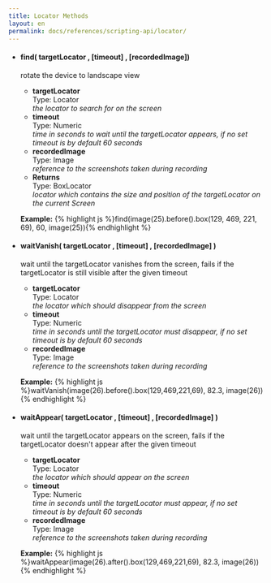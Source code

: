 ```yaml
---
title: Locator Methods
layout: en
permalink: docs/references/scripting-api/locator/
---
```


<ul>
	<li>
		<h4 id="find">find( targetLocator , [timeout] , [recordedImage])</h4>
		<p>rotate the device to landscape view</p>
		<p><ul>
			<li>
				<strong>targetLocator</strong>
				<div>Type: Locator</div>
				<em>the locator to search for on the screen</em>
			</li>
			<li>
				<strong>timeout</strong>
				<div>Type: Numeric</div>
				<em>time in seconds to wait until the targetLocator appears, if no set timeout is by default 60 seconds</em>
			</li>
			<li>
				<strong>recordedImage</strong>
				<div>Type: Image</div>
				<em>reference to the screenshots taken during recording</em>
			</li>
			<li>
				<strong>Returns</strong>
				<div>Type: BoxLocator</div>
				<em>locator which contains the size and position of the targetLocator on the current Screen</em>
			</li>
		</ul></p>
		<p>
		<strong>Example:</strong>
		{% highlight js %}find(image(25).before().box(129, 469, 221, 69), 60, image(25)){% endhighlight %}
		</p>
	</li>
	<li>
		<h4 id="waitVanish">waitVanish( targetLocator , [timeout] , [recordedImage] )</h4>
		<p>wait until the targetLocator vanishes from the screen, fails if the targetLocator is still visible after the given timeout</p>
		<p><ul>
			<li>
				<strong>targetLocator</strong>
				<div>Type: Locator</div>
				<em>the locator which should disappear from the screen</em>
			</li>
			<li>
				<strong>timeout</strong>
				<div>Type: Numeric</div>
				<em>time in seconds until the targetLocator must disappear, if no set timeout is by default 60 seconds</em>
			</li>
			<li>
				<strong>recordedImage</strong>
				<div>Type: Image</div>
				<em>reference to the screenshots taken during recording</em>
			</li>
		</ul></p>
		<p>
		<strong>Example:</strong>
		{% highlight js %}waitVanish(image(26).before().box(129,469,221,69), 82.3, image(26)){% endhighlight %}
		</p>
	</li>
	<li>
		<h4 id="waitAppear">waitAppear( targetLocator , [timeout] , [recordedImage] )</h4>
		<p>wait until the targetLocator appears on the screen, fails if the targetLocator doesn't appear after the given timeout</p>
		<p><ul>
			<li>
				<strong>targetLocator</strong>
				<div>Type: Locator</div>
				<em>the locator which should appear on the screen</em>
			</li>
			<li>
				<strong>timeout</strong>
				<div>Type: Numeric</div>
				<em>time in seconds until the targetLocator must appear, if no set timeout is by default 60 seconds</em>
			</li>
			<li>
				<strong>recordedImage</strong>
				<div>Type: Image</div>
				<em>reference to the screenshots taken during recording</em>
			</li>
		</ul></p>
		<p>
		<strong>Example:</strong>
		{% highlight js %}waitAppear(image(26).after().box(129,469,221,69), 82.3, image(26)){% endhighlight %}
		</p>
	</li>
</ul>
